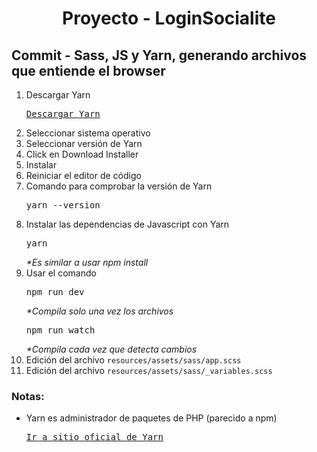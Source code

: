 
<!-- Title -->
<h1 align="center">Proyecto - LoginSocialite</h1>
<!-- End Title -->

<!-- Commit name -->
<h2>Commit - <strong>Sass, JS y Yarn, generando archivos que entiende el browser</strong></h2>
<!-- End Commit name -->

<!-- Commit instructions -->
<ol>
  <li>
    Descargar Yarn
    <pre><a href="https://classic.yarnpkg.com/en/docs/install#windows-stable">Descargar Yarn</a></pre>
  </li>
  <li>Seleccionar sistema operativo</li>
  <li>Seleccionar versión de Yarn</li>
  <li>Click en Download Installer</li>
  <li>Instalar</li>
  <li>Reiniciar el editor de código</li>
  <li>
    Comando para comprobar la versión de Yarn
    <pre>yarn --version</pre>
  </li>
  <li>
    Instalar las dependencias de Javascript con Yarn
    <pre>yarn</pre>
    <em>*Es similar a usar npm install</em>
  </li>
  <li>
    Usar el comando
    <pre>npm run dev</pre>
    <em>*Compila solo una vez los archivos</em>
    <pre>npm run watch</pre>
    <em>*Compila cada vez que detecta cambios</em>
  </li>
  <li>Edición del archivo <code>resources/assets/sass/app.scss</code></li>
  <li>Edición del archivo <code>resources/assets/sass/_variables.scss</code></li>
</ol>
<!-- End Commit instructions -->
<!-- Notes -->
<h3>Notas:</h3>
<ul>
  <li>
    Yarn es administrador de paquetes de PHP (parecido a npm)
    <pre><a href="https://yarnpkg.com/">Ir a sitio oficial de Yarn</a></pre>
  </li>
</ul>

<em></em>
<!-- End notes -->
